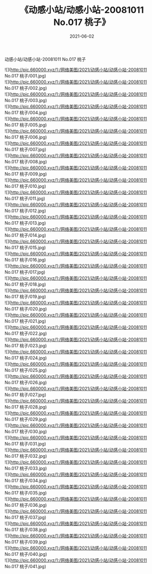 ﻿---
layout: post
title:  《动感小站/动感小站-20081011 No.017 桃子》
date:   2021-06-02
img: http://pic.660000.xyz/1:/网络美图/2021/动感小站/动感小站-20081011 No.017 桃子/000.jpg
categories: [美女, 清纯, 唯美]
---

动感小站/动感小站-20081011 No.017 桃子

 ![](http://pic.660000.xyz/1:/网络美图/2021/动感小站/动感小站-20081011 No.017 桃子/001.jpg) <br>![](http://pic.660000.xyz/1:/网络美图/2021/动感小站/动感小站-20081011 No.017 桃子/002.jpg) <br>![](http://pic.660000.xyz/1:/网络美图/2021/动感小站/动感小站-20081011 No.017 桃子/003.jpg) <br>![](http://pic.660000.xyz/1:/网络美图/2021/动感小站/动感小站-20081011 No.017 桃子/004.jpg) <br>![](http://pic.660000.xyz/1:/网络美图/2021/动感小站/动感小站-20081011 No.017 桃子/005.jpg) <br>![](http://pic.660000.xyz/1:/网络美图/2021/动感小站/动感小站-20081011 No.017 桃子/006.jpg) <br>![](http://pic.660000.xyz/1:/网络美图/2021/动感小站/动感小站-20081011 No.017 桃子/007.jpg) <br>![](http://pic.660000.xyz/1:/网络美图/2021/动感小站/动感小站-20081011 No.017 桃子/008.jpg) <br>![](http://pic.660000.xyz/1:/网络美图/2021/动感小站/动感小站-20081011 No.017 桃子/009.jpg) <br>![](http://pic.660000.xyz/1:/网络美图/2021/动感小站/动感小站-20081011 No.017 桃子/010.jpg) <br>![](http://pic.660000.xyz/1:/网络美图/2021/动感小站/动感小站-20081011 No.017 桃子/011.jpg) <br>![](http://pic.660000.xyz/1:/网络美图/2021/动感小站/动感小站-20081011 No.017 桃子/012.jpg) <br>![](http://pic.660000.xyz/1:/网络美图/2021/动感小站/动感小站-20081011 No.017 桃子/013.jpg) <br>![](http://pic.660000.xyz/1:/网络美图/2021/动感小站/动感小站-20081011 No.017 桃子/014.jpg) <br>![](http://pic.660000.xyz/1:/网络美图/2021/动感小站/动感小站-20081011 No.017 桃子/015.jpg) <br>![](http://pic.660000.xyz/1:/网络美图/2021/动感小站/动感小站-20081011 No.017 桃子/016.jpg) <br>![](http://pic.660000.xyz/1:/网络美图/2021/动感小站/动感小站-20081011 No.017 桃子/017.jpg) <br>![](http://pic.660000.xyz/1:/网络美图/2021/动感小站/动感小站-20081011 No.017 桃子/018.jpg) <br>![](http://pic.660000.xyz/1:/网络美图/2021/动感小站/动感小站-20081011 No.017 桃子/019.jpg) <br>![](http://pic.660000.xyz/1:/网络美图/2021/动感小站/动感小站-20081011 No.017 桃子/020.jpg) <br>![](http://pic.660000.xyz/1:/网络美图/2021/动感小站/动感小站-20081011 No.017 桃子/021.jpg) <br>![](http://pic.660000.xyz/1:/网络美图/2021/动感小站/动感小站-20081011 No.017 桃子/022.jpg) <br>![](http://pic.660000.xyz/1:/网络美图/2021/动感小站/动感小站-20081011 No.017 桃子/023.jpg) <br>![](http://pic.660000.xyz/1:/网络美图/2021/动感小站/动感小站-20081011 No.017 桃子/024.jpg) <br>![](http://pic.660000.xyz/1:/网络美图/2021/动感小站/动感小站-20081011 No.017 桃子/025.jpg) <br>![](http://pic.660000.xyz/1:/网络美图/2021/动感小站/动感小站-20081011 No.017 桃子/026.jpg) <br>![](http://pic.660000.xyz/1:/网络美图/2021/动感小站/动感小站-20081011 No.017 桃子/027.jpg) <br>![](http://pic.660000.xyz/1:/网络美图/2021/动感小站/动感小站-20081011 No.017 桃子/028.jpg) <br>![](http://pic.660000.xyz/1:/网络美图/2021/动感小站/动感小站-20081011 No.017 桃子/029.jpg) <br>![](http://pic.660000.xyz/1:/网络美图/2021/动感小站/动感小站-20081011 No.017 桃子/030.jpg) <br>![](http://pic.660000.xyz/1:/网络美图/2021/动感小站/动感小站-20081011 No.017 桃子/031.jpg) <br>![](http://pic.660000.xyz/1:/网络美图/2021/动感小站/动感小站-20081011 No.017 桃子/032.jpg) <br>![](http://pic.660000.xyz/1:/网络美图/2021/动感小站/动感小站-20081011 No.017 桃子/033.jpg) <br>![](http://pic.660000.xyz/1:/网络美图/2021/动感小站/动感小站-20081011 No.017 桃子/034.jpg) <br>![](http://pic.660000.xyz/1:/网络美图/2021/动感小站/动感小站-20081011 No.017 桃子/035.jpg) <br>![](http://pic.660000.xyz/1:/网络美图/2021/动感小站/动感小站-20081011 No.017 桃子/036.jpg) <br>![](http://pic.660000.xyz/1:/网络美图/2021/动感小站/动感小站-20081011 No.017 桃子/037.jpg) <br>![](http://pic.660000.xyz/1:/网络美图/2021/动感小站/动感小站-20081011 No.017 桃子/038.jpg) <br>![](http://pic.660000.xyz/1:/网络美图/2021/动感小站/动感小站-20081011 No.017 桃子/039.jpg) <br>![](http://pic.660000.xyz/1:/网络美图/2021/动感小站/动感小站-20081011 No.017 桃子/040.jpg) <br>![](http://pic.660000.xyz/1:/网络美图/2021/动感小站/动感小站-20081011 No.017 桃子/041.jpg) <br>